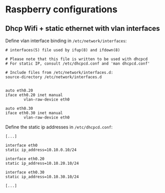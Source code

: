# Raspberry configurations


## Dhcp Wifi + static ethernet with vlan interfaces

Define vlan interface binding in `/etc/network/interfaces`:
```
# interfaces(5) file used by ifup(8) and ifdown(8)

# Please note that this file is written to be used with dhcpcd
# For static IP, consult /etc/dhcpcd.conf and 'man dhcpcd.conf'

# Include files from /etc/network/interfaces.d:
source-directory /etc/network/interfaces.d


auto eth0.20
iface eth0.20 inet manual
        vlan-raw-device eth0

auto eth0.30
iface eth0.30 inet manual
        vlan-raw-device eth0
```

Define the static ip addresses in `/etc/dhcpcd.conf`:

```
[...]

interface eth0
static ip_address=10.10.0.10/24

interface eth0.20
static ip_address=10.10.20.10/24

interface eth0.30
static ip_address=10.10.30.10/24

[...]
```

